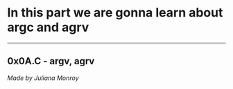 # In this part we are gonna learn about argc and agrv
---
0x0A.C - argv, agrv
----
*Made by Juliana Monroy*